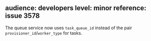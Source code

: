 audience: developers
level: minor
reference: issue 3578
---
The queue service now uses `task_queue_id` instead of the pair `provisioner_id`/`worker_type` for tasks.
